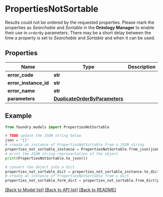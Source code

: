 # PropertiesNotSortable

Results could not be ordered by the requested properties. Please mark the properties as *Searchable* and *Sortable* in the **Ontology Manager** to enable their use in `orderBy` parameters. There may be a short delay between the time a property is set to *Searchable* and *Sortable* and when it can be used.

## Properties

Name | Type | Description | Notes
------------ | ------------- | ------------- | -------------
**error_code** | **str** |  |
**error_instance_id** | **str** |  | \[optional\]
**error_name** | **str** |  |
**parameters** | [**DuplicateOrderByParameters**](DuplicateOrderByParameters.md) |  |

## Example

```python
from foundry.models import PropertiesNotSortable

# TODO update the JSON string below
json = "{}"
# create an instance of PropertiesNotSortable from a JSON string
properties_not_sortable_instance = PropertiesNotSortable.from_json(json)
# print the JSON string representation of the object
print(PropertiesNotSortable.to_json())

# convert the object into a dict
properties_not_sortable_dict = properties_not_sortable_instance.to_dict()
# create an instance of PropertiesNotSortable from a dict
properties_not_sortable_form_dict = properties_not_sortable.from_dict(properties_not_sortable_dict)
```

[\[Back to Model list\]](../README.md#documentation-for-models) [\[Back to API list\]](../README.md#documentation-for-api-endpoints) [\[Back to README\]](../README.md)
